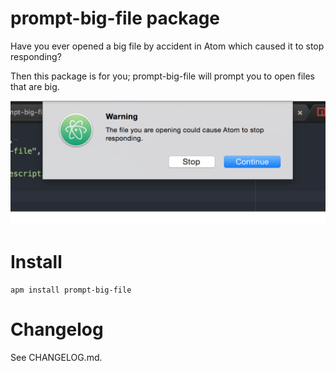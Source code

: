 # prompt-big-file package

Have you ever opened a big file by accident in Atom which caused it to stop
responding?

Then this package is for you; prompt-big-file will prompt you to open files
that are big.

![A screenshot of your package](https://raw.githubusercontent.com/ajuste/atom-prompt-big-file/master/img/readme.png)

# Install

```shell
apm install prompt-big-file
```

# Changelog

See CHANGELOG.md.
